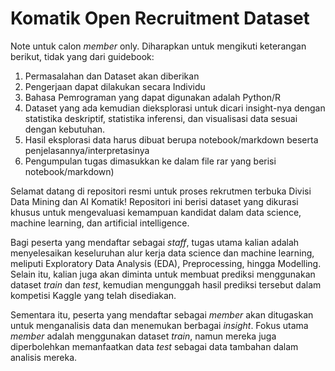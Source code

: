# **Komatik Open Recruitment Dataset**

Note untuk calon *member* only. Diharapkan untuk mengikuti keterangan berikut, tidak yang dari guidebook:
1. Permasalahan dan Dataset akan diberikan
2. Pengerjaan dapat dilakukan secara Individu
3. Bahasa Pemrograman yang dapat digunakan adalah Python/R
4. Dataset yang ada kemudian dieksplorasi untuk dicari insight-nya dengan statistika deskriptif, statistika inferensi, dan visualisasi data sesuai dengan kebutuhan.
5. Hasil eksplorasi data harus dibuat berupa notebook/markdown beserta penjelasannya/interpretasinya
6. Pengumpulan tugas dimasukkan ke dalam file rar yang berisi notebook/markdown)


Selamat datang di repositori resmi untuk proses rekrutmen terbuka Divisi Data Mining dan AI Komatik! Repositori ini berisi dataset yang dikurasi khusus untuk mengevaluasi kemampuan kandidat dalam data science, machine learning, dan artificial intelligence.  

Bagi peserta yang mendaftar sebagai *staff*, tugas utama kalian adalah menyelesaikan keseluruhan alur kerja data science dan machine learning, meliputi Exploratory Data Analysis (EDA), Preprocessing, hingga Modelling. Selain itu, kalian juga akan diminta untuk membuat prediksi menggunakan dataset *train* dan *test*, kemudian mengunggah hasil prediksi tersebut dalam kompetisi Kaggle yang telah disediakan.  

Sementara itu, peserta yang mendaftar sebagai *member* akan ditugaskan untuk menganalisis data dan menemukan berbagai *insight*. Fokus utama *member* adalah menggunakan dataset *train*, namun mereka juga diperbolehkan memanfaatkan data *test* sebagai data tambahan dalam analisis mereka.  
